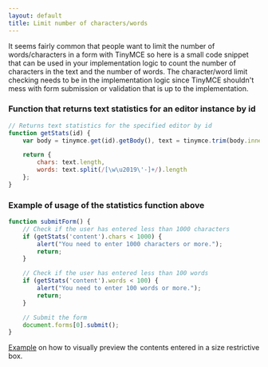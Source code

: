 ```yaml
---
layout: default
title: Limit number of characters/words
---
```


It seems fairly common that people want to limit the number of words/characters in a form with TinyMCE so here is a small code snippet that can be used in your implementation logic to count the number of characters in the text and the number of words. The character/word limit checking needs to be in the implementation logic since TinyMCE shouldn't mess with form submission or validation that is up to the implementation.

### Function that returns text statistics for an editor instance by id

```js
// Returns text statistics for the specified editor by id
function getStats(id) {
    var body = tinymce.get(id).getBody(), text = tinymce.trim(body.innerText || body.textContent);

    return {
        chars: text.length,
        words: text.split(/[\w\u2019\'-]+/).length
    };
}
```

### Example of usage of the statistics function above

```js
function submitForm() {
    // Check if the user has entered less than 1000 characters
    if (getStats('content').chars < 1000) {
        alert("You need to enter 1000 characters or more.");
        return;
    }

    // Check if the user has entered less than 100 words
    if (getStats('content').words < 100) {
        alert("You need to enter 100 words or more.");
        return;
    }

    // Submit the form
    document.forms[0].submit();
}
```

[Example](http://fiddle.tinymce.com/l1baab) on how to visually preview the contents entered in a size restrictive box.
